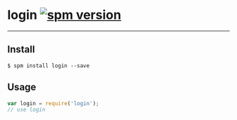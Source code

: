 # login [![spm version](http://spmjs.io/badge/login)](http://spmjs.io/package/login)

---



## Install

```
$ spm install login --save
```

## Usage

```js
var login = require('login');
// use login
```
